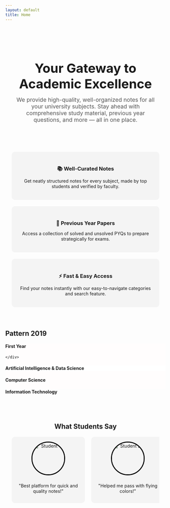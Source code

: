 ```yaml
---
layout: default
title: Home
---
```

<style>

    .hero {
        text-align: center;
        padding: 50px 20px;
    }
    .hero h1 {
        font-size: 2.5rem;
        margin-bottom: 15px;
    }
    .hero p {
        font-size: 1.1rem;
        color: #555;
        max-width: 600px;
        margin: auto;
    }
    .features {
        display: grid;
        grid-template-columns: repeat(auto-fit, minmax(250px, 1fr));
        gap: 20px;
        padding: 40px 20px;
    }
    .feature-card {
        background: #f4f4f4;
        padding: 20px;
        border-radius: 10px;
        text-align: center;
    }
    .feature-card h3 {
        margin-bottom: 10px;
    }
    .reviews {
        padding: 40px 20px;
        text-align: center;
    }
    .reviews h2 {
        margin-bottom: 20px;
    }
    .slider-container {
        overflow-x: auto;
        display: flex;
        gap: 20px;
        scroll-snap-type: x mandatory;
        padding-bottom: 10px;
        -webkit-overflow-scrolling: touch;
        scroll-behavior: smooth;
    }
    .slider-container::-webkit-scrollbar {
        display: none;
    }
    .review {
        flex: 0 0 auto;
        scroll-snap-align: center;
        background: #f4f4f4;
        padding: 15px;
        border-radius: 10px;
        width: 200px;
        text-align: center;
    }
    .review img {
        width: 100px;
        height: 100px;
        object-fit: cover;
        border-radius: 50%;
        border: 3px solid black;
        margin-bottom: 10px;
    }
    footer {
        background: #eee;
        padding: 20px;
        text-align: center;
        color: #555;
        font-size: 0.9rem;
    }
</style>

<!-- <div class="slider-container">
      <div class="slider-track" id="sliderTrack">
          <img src="/assets/images/1.png" class="slide-img">
          <img src="/assets/images/2.png" class="slide-img">
          <img src="/assets/images/3.png" class="slide-img">
          <img src="/assets/images/1.png" class="slide-img"> 
      </div>
</div> -->


<section class="hero">
    <h1>Your Gateway to Academic Excellence</h1>
    <p>We provide high-quality, well-organized notes for all your university subjects. Stay ahead with comprehensive study material, previous year questions, and more — all in one place.</p>
</section>

<section class="features">
    <div class="feature-card">
        <h3>📚 Well-Curated Notes</h3>
        <p>Get neatly structured notes for every subject, made by top students and verified by faculty.</p>
    </div>
    <div class="feature-card">
        <h3>📄 Previous Year Papers</h3>
        <p>Access a collection of solved and unsolved PYQs to prepare strategically for exams.</p>
    </div>
    <div class="feature-card">
        <h3>⚡ Fast & Easy Access</h3>
        <p>Find your notes instantly with our easy-to-navigate categories and search feature.</p>
    </div>
</section>

<h2>Pattern 2019</h2>
<div class="branch-grid1">

  <a href="/sppu/2019-Pattern/first-year" style="text-decoration: none; color: inherit;">
    <div style="background-color: rgba(255, 253, 253, 1);" class="button-card">
      <i style="font-size: 40px; color: black;" class="fa-solid fa-lightbulb"></i>
      <h4>First Year</h4>

    </div>
  </a>

  <a href="/sppu/2019-Pattern/ai&ds/" style="text-decoration: none; color: inherit;">
    <div style="background-color: rgba(255, 255, 255, 1);" class="button-card">
      <i style="font-size: 40px; color: black;" class="fa-solid fa-atom"></i>
      <h4>Artificial Intelligence & Data Science</h4>
    </div>
  </a>


  <a href="/sppu/2019-Pattern/computer-science/" style="text-decoration: none; color: inherit;">
    <div style="background-color: rgba(255, 255, 255, 1));" class="button-card">
      <i style="font-size: 40px; color: black;" class="fa-solid fa-chalkboard"></i>
      <h4>Computer Science</h4>
    </div>
  </a>

  <a href="/sppu/2019-Pattern/information-technology/" style="text-decoration: none; color: inherit;">
    <div style="background-color: rgba(253, 253, 253, 1);" class="button-card">
      <i style="font-size: 40px; color: black;" class="fa-solid fa-bolt"></i>
      <h4>Information Technology</h4>
    </div>
  </a>



</div>

<section class="reviews">
    <h2>What Students Say</h2>
    <div class="slider-container">
        <div class="review">
            <img src="https://via.placeholder.com/100" alt="Student 1">
            <p>"Best platform for quick and quality notes!"</p>
        </div>
        <div class="review">
            <img src="https://via.placeholder.com/100" alt="Student 2">
            <p>"Helped me pass with flying colors!"</p>
        </div>
        <div class="review">
            <img src="https://via.placeholder.com/100" alt="Student 3">
            <p>"Notes are concise and to the point."</p>
        </div>
        <div class="review">
            <img src="https://via.placeholder.com/100" alt="Student 4">
            <p>"Highly recommend to all my friends."</p>
        </div>
    </div>
</section>
